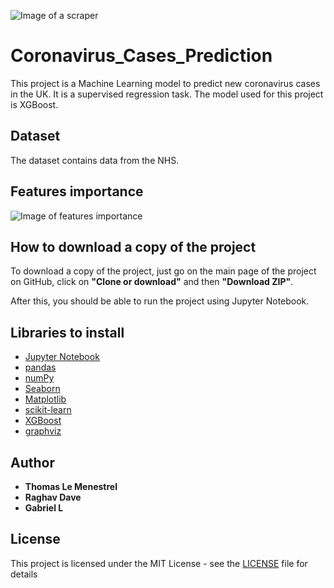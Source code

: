 ![Image of a scraper](https://github.com/tlemenestrel/Coronavirus_Risk_Model/blob/master/Images/coronavirus.jpg)

# Coronavirus_Cases_Prediction

This project is a Machine Learning model to predict new coronavirus cases in the UK. It is a supervised regression task. The model used for this project is XGBoost.

## Dataset

The dataset contains data from the NHS.

## Features importance

![Image of features importance](https://github.com/tlemenestrel/Coronavirus_Risk_Model/blob/master/Images/xgboost_features_importance.png)

## How to download a copy of the project

To download a copy of the project, just go on the main page of the project on GitHub, click on **"Clone or download"** and then **"Download ZIP"**. 

After this, you should be able to run the project using Jupyter Notebook.

## Libraries to install

* [Jupyter Notebook](https://jupyter.org/install)
* [pandas](https://pandas.pydata.org/pandas-docs/stable/getting_started/install.html)
* [numPy](https://numpy.org)
* [Seaborn](https://pypi.org/project/seaborn/)
* [Matplotlib](https://matplotlib.org/users/installing.html)
* [scikit-learn](https://scikit-learn.org/stable/install.html)
* [XGBoost](https://xgboost.readthedocs.io/en/latest/build.html)
* [graphviz](https://pypi.org/project/graphviz/)

## Author

* **Thomas Le Menestrel** 
* **Raghav Dave** 
* **Gabriel L** 

## License

This project is licensed under the MIT License - see the [LICENSE](https://github.com/tlemenestrel/Coronavirus_Risk_Model/blob/master/LICENSE) file for details
